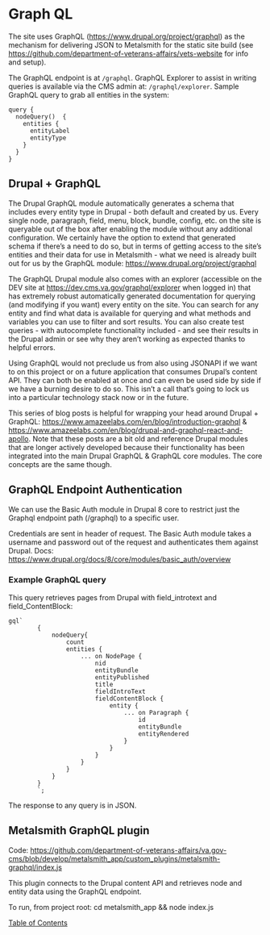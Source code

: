# Graph QL

The site uses GraphQL (https://www.drupal.org/project/graphql) as the mechanism for delivering JSON to Metalsmith for the static site build (see https://github.com/department-of-veterans-affairs/vets-website for info and setup).

The GraphQL endpoint is at `/graphql`. GraphQL Explorer to assist in writing queries is available via the CMS admin at: `/graphql/explorer`. Sample GraphQL query to grab all entities in the system:

```
query {
  nodeQuery()  {
    entities {
      entityLabel
      entityType
    }
  }
}
```


## Drupal + GraphQL

The Drupal GraphQL module automatically generates a schema that includes every entity type in Drupal - both default and created by us. Every single node, paragraph, field, menu, block, bundle, config, etc. on the site is queryable out of the box after enabling the module without any additional configuration. We certainly have the option to extend that generated schema if there’s a need to do so, but in terms of getting access to the site’s entities and their data for use in Metalsmith - what we need is already built out for us by the GraphQL module: https://www.drupal.org/project/graphql

The GraphQL Drupal module also comes with an explorer (accessible on the DEV site at https://dev.cms.va.gov/graphql/explorer when logged in) that has extremely robust automatically generated documentation for querying (and modifying if you want) every entity on the site. You can search for any entity and find what data is available for querying and what methods and variables you can use to filter and sort results. You can also create test queries - with autocomplete functionality included - and see their results in the Drupal admin or see why they aren’t working as expected thanks to helpful errors.

Using GraphQL would not preclude us from also using JSONAPI if we want to on this project or on a future application that consumes Drupal’s content API. They can both be enabled at once and can even be used side by side if we have a burning desire to do so. This isn’t a call that’s going to lock us into a particular technology stack now or in the future.

This series of blog posts is helpful for wrapping your head around Drupal + GraphQL: https://www.amazeelabs.com/en/blog/introduction-graphql & https://www.amazeelabs.com/en/blog/drupal-and-graphql-react-and-apollo. Note that these posts are a bit old and reference Drupal modules that are longer actively developed because their functionality has been integrated into the main Drupal GraphQL & GraphQL core modules. The core concepts are the same though.



## GraphQL Endpoint Authentication

We can use the Basic Auth module in Drupal 8 core to restrict just the Graphql endpoint path (/graphql) to a specific user.

Credentials are sent in header of request. The Basic Auth module takes a username and password out of the request and authenticates them against Drupal. Docs: https://www.drupal.org/docs/8/core/modules/basic_auth/overview



### Example GraphQL query

This query retrieves pages from Drupal with field_introtext and field_ContentBlock:
```
gql`
        {
            nodeQuery{
                count
                entities {
                    ... on NodePage {
                        nid
                        entityBundle
                        entityPublished
                        title
                        fieldIntroText
                        fieldContentBlock {
                            entity {
                                ... on Paragraph {
                                    id
                                    entityBundle
                                    entityRendered
                                }
                            }
                        }
                    }
                }
            }
        }
        `;
```

The response to any query is in JSON.


## Metalsmith GraphQL plugin

Code: https://github.com/department-of-veterans-affairs/va.gov-cms/blob/develop/metalsmith_app/custom_plugins/metalsmith-graphql/index.js

This plugin connects to the Drupal content API and retrieves node and entity data using the GraphQL endpoint.

To run, from project root: cd metalsmith_app && node index.js

[Table of Contents](../README.md)
